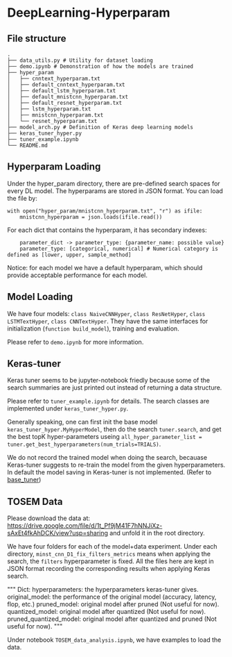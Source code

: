 # DeepLearning-Hyperparam

## File structure

```
.
├── data_utils.py # Utility for dataset loading
├── demo.ipynb # Demonstration of how the models are trained
├── hyper_param
│   ├── cnntext_hyperparam.txt
│   ├── default_cnntext_hyperparam.txt
│   ├── default_lstm_hyperparam.txt
│   ├── default_mnistcnn_hyperparam.txt
│   ├── default_resnet_hyperparam.txt
│   ├── lstm_hyperparam.txt
│   ├── mnistcnn_hyperparam.txt
│   └── resnet_hyperparam.txt
├── model_arch.py # Definition of Keras deep learning models
├── keras_tuner_hyper.py
├── tuner_example.ipynb
└── README.md
```

## Hyperparam Loading

Under the hyper_param directory, there are pre-defined search spaces for every DL model. The hyperparams are stored in JSON format. You can load the file by:
```
with open("hyper_param/mnistcnn_hyperparam.txt", "r") as ifile:
    mnistcnn_hyperparam = json.loads(ifile.read())
```

For each dict that contains the hyperparam, it has secondary indexes:
```
    parameter_dict -> parameter_type: {parameter_name: possible value}
    parameter_type: [categorical, numerical] # Numerical category is defined as [lower, upper, sample_method]
```

Notice: for each model we have a default hyperparam, which should provide acceptable performance for each model.

## Model Loading

We have four models: `class NaiveCNNHyper`, `class ResNetHyper`, `class LSTMTextHyper`, `class CNNTextHyper`. They have the same interfaces for initialization (`function build_model`), training and evaluation.

Please refer to `demo.ipynb` for more information.


## Keras-tuner

Keras tuner seems to be jupyter-notebook friedly because some of the search summaries are just printed out instead of returning a data structure. 

Please refer to `tuner_example.ipynb` for details. The search classes are implemented under `keras_tuner_hyper.py`.

Generally speaking, one can first init the base model `keras_tuner_hyper.MyHyperModel`, then do the search `tuner.search`, and get the best topK hyper-parameters useing `all_hyper_parameter_list = tuner.get_best_hyperparameters(num_trials=TRIALS)`.

We do not record the trained model when doing the search, becauase Keras-tuner suggests to re-train the model from the given hyperparameters. In default the model saving in Keras-tuner is not implemented. (Refer to [base_tuner](https://github.com/keras-team/keras-tuner/blob/f1a475eb51ce4692a249906ec1a54e368fc7ae2b/keras_tuner/engine/base_tuner.py#L207))

## TOSEM Data

Please download the data at: https://drive.google.com/file/d/1t_Pf9jM41F7hNNJiXz-sAxEt4fkAhDCK/view?usp=sharing and unfold it in the root directory.

We have four folders for each of the model+data experiment. Under each directory, `minst_cnn_D1_fix_filters_metrics` means when applying the search, the `filters` hyperparameter is fixed. All the files here are kept in JSON format recording the corresponding results when applying Keras search.

"""
Dict:
    hyperparameters: the hyperparameters keras-tuner gives.
    original_model: the performance of the original model (accuracy, latency, flop, etc.)
    pruned_model: original model after pruned (Not useful for now).
    quantized_model: original model after quantized (Not useful for now).
    pruned_quantized_model: original model after quantized and pruned (Not useful for now).
"""

Under notebook `TOSEM_data_analysis.ipynb`, we have examples to load the data. 